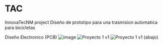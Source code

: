 # TAC
InnovaTecNM project
Diseño de prototipo para una trasmision automatica para bicicletas

Diseño Electronico (PCB)
![image](https://github.com/user-attachments/assets/00c1d934-3299-491f-9c44-e57e1824d999)
![Proyecto 1 v1](https://github.com/user-attachments/assets/95665714-da4d-47b1-a672-483ec4c6d5d9)
![Proyecto 1 v1 (abajo)](https://github.com/user-attachments/assets/57b13b4f-94f8-476b-a175-064e5c60ed1a)
